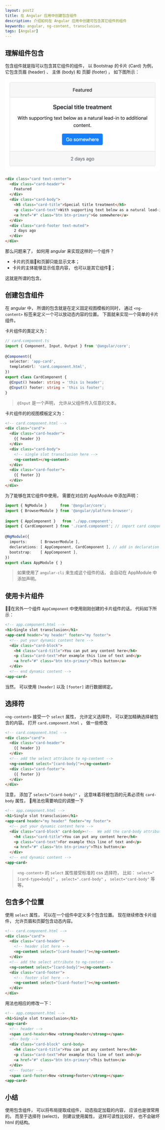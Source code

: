 ```yaml
---
layout: post2
title: 在 Angular 应用中创建包含组件
description: 介绍如何在 Angular 应用中创建可包含其它组件的组件
keywords: angular, ng-content, transclusion, 
tags: [Angular]
---
```


## 理解组件包含

包含组件就是指可以包含其它组件的组件， 以 Bootstrap 的卡片 (Card) 为例， 它包含页眉 (header) 、 主体 (body) 和 页脚 (footer) ， 如下图所示：

![Card](/assets/post-images/bootstrap-card-component.png)

```html
<div class="card text-center">
  <div class="card-header">
    Featured
  </div>
  <div class="card-body">
    <h5 class="card-title">Special title treatment</h5>
    <p class="card-text">With supporting text below as a natural lead-in to additional content.</p>
    <a href="#" class="btn btn-primary">Go somewhere</a>
  </div>
  <div class="card-footer text-muted">
    2 days ago
  </div>
</div>
```

那么问题来了， 如何用 angular 来实现这样的一个组件？

- 卡片的页眉和页脚只能显示文本；
- 卡片的主体能够显示任意内容， 也可以是其它组件；

这就是所谓的包含。

## 创建包含组件

在 angular 中， 所谓的包含就是在定义固定视图模板的同时， 通过 `<ng-content>` 标签来定义一个可以放动态内容的位置。 下面就来实现一个简单的卡片组件。

卡片组件的类定义为：

```ts
// card.component.ts
import { Component, Input, Output } from '@angular/core';

@Component({
  selector: 'app-card',
  templateUrl: 'card.component.html',
})
export class CardComponent {
  @Input() header: string = 'this is header';   
  @Input() footer: string = 'this is footer';
}
```

> `@Input` 是一个声明， 允许从父组件传入任意的文本。

卡片组件的的视图模板定义为：

```html
<!-- card.component.html -->
<div class="card">
  <div class="card-header">
    {{ header }}
  </div>
  <div class="card-body">
    <!-- single slot transclusion here -->
    <ng-content></ng-content>
  </div>
  <div class="card-footer">
    {{ footer }}
  </div>
</div>
```

为了能够在其它组件中使用， 需要在对应的 AppModule 中添加声明：

```ts
import { NgModule }      from '@angular/core';
import { BrowserModule } from '@angular/platform-browser';

import { AppComponent }   from './app.component';
import { CardComponent } from './card.component'; // import card component

@NgModule({
  imports:      [ BrowserModule ],
  declarations: [ AppComponent, CardComponent ], // add in declaration
  bootstrap:    [ AppComponent ],
})
export class AppModule { }
```

> 如果使用了 `angular-cli` 来生成这个组件的话， 会自动在 AppModule 中添加声明。

## 使用卡片组件

在另外一个组件 `AppComponent` 中使用刚刚创建的卡片组件的话， 代码如下所示：

```html
<!-- app.component.html -->
<h1>Single slot transclusion</h1>
<app-card header="my header" footer="my footer">
  <!-- put your dynamic content here -->
  <div class="card-block">
    <h4 class="card-title">You can put any content here</h4>
    <p class="card-text">For example this line of text and</p>
    <a href="#" class="btn btn-primary">This button</a>
  </div>
  <!-- end dynamic content -->
<app-card>
```

当然， 可以使用 `[header]` 以及 `[footer]` 进行数据绑定。

## 选择符

`<ng-content>` 接受一个 `select` 属性， 允许定义选择符， 可以更加精确选择被包含的内容。 打开 `card.component.html` ， 做一些修改

```html
<!-- card.component.html -->
<div class="card">
  <div class="card-header">
    {{ header }}
  </div>
  <!-- add the select attribute to ng-content -->
  <ng-content select="[card-body]"></ng-content>
  <div class="card-footer">
    {{ footer }}
  </div>
</div>
```

注意， 添加了 `select="[card-body]"` ， 这意味着将被包涵的元素必须有 `card-body` 属性， 用法也需要响应的调整一下

```html
<!-- app.component.html -->
<h1>Single slot transclusion</h1>
<app-card header="my header" footer="my footer">
  <!-- put your dynamic content here -->
  <div class="card-block" card-body><!--  We add the card-body attribute here -->
    <h4 class="card-title">You can put any content here</h4>
    <p class="card-text">For example this line of text and</p>
    <a href="#" class="btn btn-primary">This button</a>
  </div>
  <!-- end dynamic content -->
<app-card>
```

> `<ng-content>` 的 `select` 属性接受标准的 css 选择符， 比如： `select="[card-type=body]"` ， `select=".card-body"` ， `select="card-body"` 等等。

## 包含多个位置

使用 `select` 属性， 可以在一个组件中定义多个包含位置。 现在继续修改卡片组件， 允许页眉和页脚包含动态内容。

```html
<!-- card.component.html -->
<div class="card">
  <div class="card-header">
    <!-- header slot here -->
    <ng-content select="[card-header]"></ng-content>
  </div>
  <!-- add the select attribute to ng-content -->
  <ng-content select="[card-body]"></ng-content>
  <div class="card-footer">
    <!-- footer slot here -->
    <ng-content select="[card-footer]"></ng-content>
  </div>
</div>
```

用法也相应的修改一下：

```html
<!-- app.component.html -->
<h1>Single slot transclusion</h1>
<app-card>
  <!-- header -->
  <span card-header>New <strong>header</strong></span>
  <!-- body -->
  <div class="card-block" card-body>
    <h4 class="card-title">You can put any content here</h4>
    <p class="card-text">For example this line of text and</p>
    <a href="#" class="btn btn-primary">This button</a>
  </div>
  <!-- footer -->
  <span card-footer>New <strong>footer</strong></span>
<app-card>
```

## 小结

使用包含组件， 可以将布局提取成组件， 动态指定加载的内容， 应该也是很常用的。 而至于选择符 (select)， 则建议使用属性， 这样可读性比较好， 也不会破坏 html 的结构。

